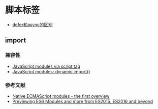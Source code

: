 脚本标签
========

- [defer和async的区别](https://segmentfault.com/q/1010000000640869)

## import

### 兼容性

- [JavaScript modules via script tag](https://caniuse.com/#feat=es6-module)
- [JavaScript modules: dynamic import()](https://caniuse.com/#feat=es6-module-dynamic-import)

### 参考文献

- [Native ECMAScript modules - the first overview](https://hospodarets.com/native-ecmascript-modules-the-first-overview)
- [Previewing ES6 Modules and more from ES2015, ES2016 and beyond](https://blogs.windows.com/msedgedev/2016/05/17/es6-modules-and-beyond/)
